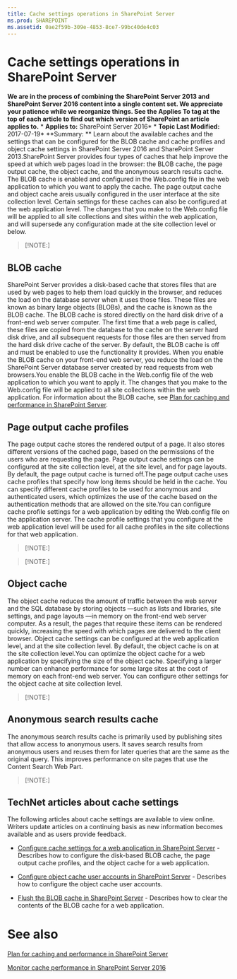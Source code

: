 ```yaml
---
title: Cache settings operations in SharePoint Server
ms.prod: SHAREPOINT
ms.assetid: 0ae2f59b-309e-4853-8ce7-99bc40de4c03
---
```



# Cache settings operations in SharePoint Server
 **We are in the process of combining the SharePoint Server 2013 and SharePoint Server 2016 content into a single content set. We appreciate your patience while we reorganize things. See the Applies To tag at the top of each article to find out which version of SharePoint an article applies to.** * **Applies to:** SharePoint Server 2016*  * **Topic Last Modified:** 2017-07-19* **Summary: ** Learn about the available caches and the settings that can be configured for the BLOB cache and cache profiles and object cache settings in SharePoint Server 2016 and SharePoint Server 2013.SharePoint Server provides four types of caches that help improve the speed at which web pages load in the browser: the BLOB cache, the page output cache, the object cache, and the anonymous search results cache. The BLOB cache is enabled and configured in the Web.config file in the web application to which you want to apply the cache. The page output cache and object cache areis usually configured in the user interface at the site collection level. Certain settings for these caches can also be configured at the web application level. The changes that you make to the Web.config file will be applied to all site collections and sites within the web application, and will supersede any configuration made at the site collection level or below.
> [!NOTE:]

  
    
    


## BLOB cache
<a name="section3"> </a>

SharePoint Server provides a disk-based cache that stores files that are used by web pages to help them load quickly in the browser, and reduces the load on the database server when it uses those files. These files are known as binary large objects (BLOBs), and the cache is known as the BLOB cache. The BLOB cache is stored directly on the hard disk drive of a front-end web server computer. The first time that a web page is called, these files are copied from the database to the cache on the server hard disk drive, and all subsequent requests for those files are then served from the hard disk drive cache of the server. By default, the BLOB cache is off and must be enabled to use the functionality it provides. When you enable the BLOB cache on your front-end web server, you reduce the load on the SharePoint Server database server created by read requests from web browsers.You enable the BLOB cache in the Web.config file of the web application to which you want to apply it. The changes that you make to the Web.config file will be applied to all site collections within the web application. For information about the BLOB cache, see  [Plan for caching and performance in SharePoint Server](html/plan-for-caching-and-performance-in-sharepoint-server.md).
## Page output cache profiles
<a name="section1"> </a>

The page output cache stores the rendered output of a page. It also stores different versions of the cached page, based on the permissions of the users who are requesting the page. Page output cache settings can be configured at the site collection level, at the site level, and for page layouts. By default, the page output cache is turned off.The page output cache uses cache profiles that specify how long items should be held in the cache. You can specify different cache profiles to be used for anonymous and authenticated users, which optimizes the use of the cache based on the authentication methods that are allowed on the site.You can configure cache profile settings for a web application by editing the Web.config file on the application server. The cache profile settings that you configure at the web application level will be used for all cache profiles in the site collections for that web application. 
> [!NOTE:]

  
    
    


> [!NOTE:]

  
    
    


## Object cache
<a name="section2"> </a>

The object cache reduces the amount of traffic between the web server and the SQL database by storing objects —such as lists and libraries, site settings, and page layouts —in memory on the front-end web server computer. As a result, the pages that require these items can be rendered quickly, increasing the speed with which pages are delivered to the client browser. Object cache settings can be configured at the web application level, and at the site collection level. By default, the object cache is on at the site collection level.You can optimize the object cache for a web application by specifying the size of the object cache. Specifying a larger number can enhance performance for some large sites at the cost of memory on each front-end web server. You can configure other settings for the object cache at site collection level.
> [!NOTE:]

  
    
    


## Anonymous search results cache
<a name="section2"> </a>

The anonymous search results cache is primarily used by publishing sites that allow access to anonymous users. It saves search results from anonymous users and reuses them for later queries that are the same as the original query. This improves performance on site pages that use the Content Search Web Part.
> [!NOTE:]

  
    
    


## TechNet articles about cache settings

The following articles about cache settings are available to view online. Writers update articles on a continuing basis as new information becomes available and as users provide feedback.
-  [Configure cache settings for a web application in SharePoint Server](html/configure-cache-settings-for-a-web-application-in-sharepoint-server.md) - Describes how to configure the disk-based BLOB cache, the page output cache profiles, and the object cache for a web application.
    
  
-  [Configure object cache user accounts in SharePoint Server](html/configure-object-cache-user-accounts-in-sharepoint-server.md) - Describes how to configure the object cache user accounts.
    
  
-  [Flush the BLOB cache in SharePoint Server](html/flush-the-blob-cache-in-sharepoint-server.md) - Describes how to clear the contents of the BLOB cache for a web application.
    
  

# See also

#### 

 [Plan for caching and performance in SharePoint Server](html/plan-for-caching-and-performance-in-sharepoint-server.md)
  
    
    
 [Monitor cache performance in SharePoint Server 2016](html/monitor-cache-performance-in-sharepoint-server-2016.md)
  
    
    

  
    
    

